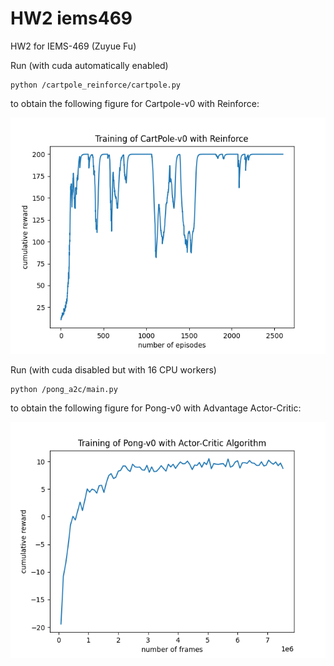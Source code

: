 # HW2 iems469

HW2 for IEMS-469 (Zuyue Fu)

Run (with cuda automatically enabled)
```
python /cartpole_reinforce/cartpole.py
```
to obtain the following figure for Cartpole-v0 with Reinforce: 

![alt text](https://github.com/wuyuup/iems469/blob/master/hw2/cartpole_reinforce/cartpole.png?raw=true)

Run (with cuda disabled but with 16 CPU workers)
```
python /pong_a2c/main.py
```
to obtain the following figure for Pong-v0 with Advantage Actor-Critic: 

![alt text](https://github.com/wuyuup/iems469/blob/master/hw2/pong_a2c/pong.png?raw=true)


